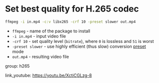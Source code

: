 # Set best quality for H.265 codec

```bash
ffmpeg -i in.mp4 -c:v libx265 -crf 10 -preset slower out.mp4
```

- `ffmpeg` - name of the package to install
- `-i in.mp4` - input video file
- `-crf 10` - set quality level (`bitrate`), where `0` is lossless and `51` is worst
- `-preset slower` - use highly efficient (thus slow) conversion [preset](/ffmpeg/how-to-use-presets) mode
- `out.mp4` - resulting video file

group: h265


link_youtube: https://youtu.be/XctiCGLzg-8

